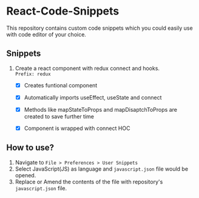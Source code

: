 # React-Code-Snippets

This repository contains custom code snippets which you could easily use with code editor of your choice.

## Snippets

1. Create a react component with redux connect and hooks.  
   `Prefix: redux`
   
    - [X] Creates funtional component
    - [X] Automatically imports useEffect, useState and connect
    - [X] Methods like mapStateToProps and mapDisaptchToProps are created to save further time
    - [X] Component is wrapped with connect HOC
    
    

## How to use?
1. Navigate to `File > Preferences > User Snippets`
1. Select JavaScript(JS) as language and `javascript.json` file would be opened.
1. Replace or Amend the contents of the file with repository's `javascript.json` file.

